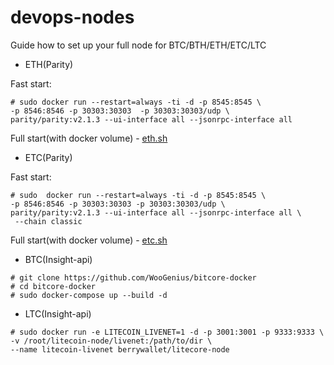 # devops-nodes
Guide how to set up your full node for BTC/BTH/ETH/ETC/LTC

 - ETH(Parity)

Fast start:
```
# sudo docker run --restart=always -ti -d -p 8545:8545 \ 
-p 8546:8546 -p 30303:30303  -p 30303:30303/udp \ 
parity/parity:v2.1.3 --ui-interface all --jsonrpc-interface all 
```
Full start(with docker volume) - [eth.sh](https://github.com/button-tech/devops-nodes/blob/master/eth.sh)

- ETC(Parity)

Fast start:
```
# sudo  docker run --restart=always -ti -d -p 8545:8545 \ 
-p 8546:8546 -p 30303:30303 -p 30303:30303/udp \ 
parity/parity:v2.1.3 --ui-interface all --jsonrpc-interface all \
 --chain classic 
```
Full start(with docker volume) - [etc.sh](https://github.com/button-tech/devops-nodes/blob/master/etc.sh)

- BTC(Insight-api)

```
# git clone https://github.com/WooGenius/bitcore-docker
# cd bitcore-docker
# sudo docker-compose up --build -d
```

- LTC(Insight-api)

```
# sudo docker run -e LITECOIN_LIVENET=1 -d -p 3001:3001 -p 9333:9333 \ 
-v /root/litecoin-node/livenet:/path/to/dir \
--name litecoin-livenet berrywallet/litecore-node
```

